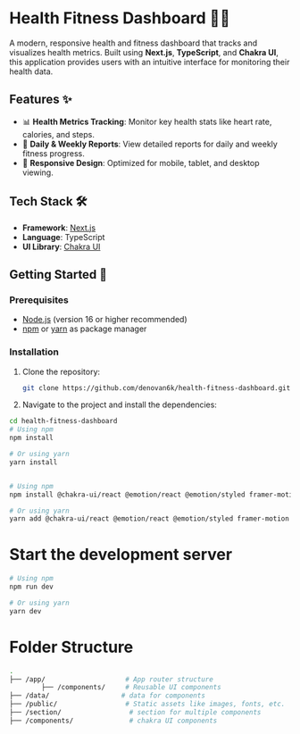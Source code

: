 # Health Fitness Dashboard 🏋️‍♂️

A modern, responsive health and fitness dashboard that tracks and visualizes health metrics. Built using **Next.js**, **TypeScript**, and **Chakra UI**, this application provides users with an intuitive interface for monitoring their health data.

## Features ✨

- 📊 **Health Metrics Tracking**: Monitor key health stats like heart rate, calories, and steps.
- 📅 **Daily & Weekly Reports**: View detailed reports for daily and weekly fitness progress.
- 📱 **Responsive Design**: Optimized for mobile, tablet, and desktop viewing.


## Tech Stack 🛠️

- **Framework**: [Next.js](https://nextjs.org/)
- **Language**: TypeScript
- **UI Library**: [Chakra UI](https://chakra-ui.com/)


## Getting Started 🚀

### Prerequisites

- [Node.js](https://nodejs.org/) (version 16 or higher recommended)
- [npm](https://www.npmjs.com/) or [yarn](https://yarnpkg.com/) as package manager

### Installation

1. Clone the repository:

   ```bash
   git clone https://github.com/denovan6k/health-fitness-dashboard.git

   ```
2. Navigate to the project and install the dependencies:
```bash
cd health-fitness-dashboard
# Using npm
npm install

# Or using yarn
yarn install


# Using npm
npm install @chakra-ui/react @emotion/react @emotion/styled framer-motion

# Or using yarn
yarn add @chakra-ui/react @emotion/react @emotion/styled framer-motion

```
# Start the development server
```bash 
# Using npm
npm run dev

# Or using yarn
yarn dev

```

# Folder Structure 
```bash
.
├── /app/                    # App router structure
        ├── /components/     # Reusable UI components
├── /data/                  # data for components
├── /public/                 # Static assets like images, fonts, etc.
├── /section/                 # section for multiple components
├── /components/              # chakra UI components
```
